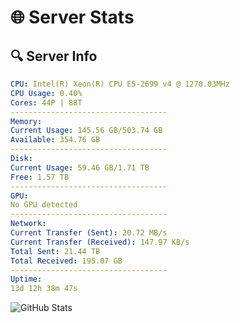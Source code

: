 # 🌐 Server Stats
## 🔍 Server Info
```yaml
CPU: Intel(R) Xeon(R) CPU E5-2699 v4 @ 1270.03MHz
CPU Usage: 0.40%
Cores: 44P | 88T
-----------------------------------
Memory:
Current Usage: 145.56 GB/503.74 GB
Available: 354.76 GB
-----------------------------------
Disk:
Current Usage: 59.46 GB/1.71 TB
Free: 1.57 TB
-----------------------------------
GPU:
No GPU detected
-----------------------------------
Network:
Current Transfer (Sent): 20.72 MB/s
Current Transfer (Received): 147.97 KB/s
Total Sent: 21.44 TB
Total Received: 195.07 GB
-----------------------------------
Uptime:
13d 12h 38m 47s
```
![GitHub Stats](https://img.shields.io/badge/Updated-2025-03-21_10:01:36-blue)